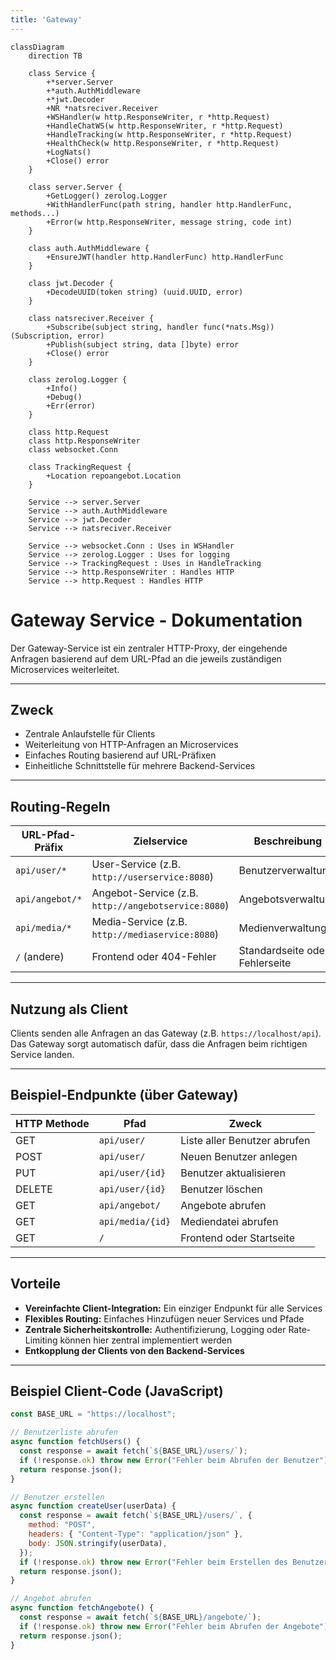 ```yaml
---
title: 'Gateway'
---
```


```mermaid
classDiagram
    direction TB

    class Service {
        +*server.Server
        +*auth.AuthMiddleware
        +*jwt.Decoder
        +NR *natsreciver.Receiver
        +WSHandler(w http.ResponseWriter, r *http.Request)
        +HandleChatWS(w http.ResponseWriter, r *http.Request)
        +HandleTracking(w http.ResponseWriter, r *http.Request)
        +HealthCheck(w http.ResponseWriter, r *http.Request)
        +LogNats()
        +Close() error
    }

    class server.Server {
        +GetLogger() zerolog.Logger
        +WithHandlerFunc(path string, handler http.HandlerFunc, methods...)
        +Error(w http.ResponseWriter, message string, code int)
    }

    class auth.AuthMiddleware {
        +EnsureJWT(handler http.HandlerFunc) http.HandlerFunc
    }

    class jwt.Decoder {
        +DecodeUUID(token string) (uuid.UUID, error)
    }

    class natsreciver.Receiver {
        +Subscribe(subject string, handler func(*nats.Msg)) (Subscription, error)
        +Publish(subject string, data []byte) error
        +Close() error
    }

    class zerolog.Logger {
        +Info()
        +Debug()
        +Err(error)
    }

    class http.Request
    class http.ResponseWriter
    class websocket.Conn

    class TrackingRequest {
        +Location repoangebot.Location
    }

    Service --> server.Server
    Service --> auth.AuthMiddleware
    Service --> jwt.Decoder
    Service --> natsreciver.Receiver

    Service --> websocket.Conn : Uses in WSHandler
    Service --> zerolog.Logger : Uses for logging
    Service --> TrackingRequest : Uses in HandleTracking
    Service --> http.ResponseWriter : Handles HTTP
    Service --> http.Request : Handles HTTP

```

# Gateway Service - Dokumentation

Der Gateway-Service ist ein zentraler HTTP-Proxy, der eingehende Anfragen basierend auf dem URL-Pfad an die jeweils zuständigen Microservices weiterleitet.

---

## Zweck

* Zentrale Anlaufstelle für Clients
* Weiterleitung von HTTP-Anfragen an Microservices
* Einfaches Routing basierend auf URL-Präfixen
* Einheitliche Schnittstelle für mehrere Backend-Services

---

## Routing-Regeln

| URL-Pfad-Präfix | Zielservice                                         | Beschreibung                   |
|-----------------|-----------------------------------------------------| ------------------------------ |
| `api/user/*`    | User-Service (z.B. `http://userservice:8080`)       | Benutzerverwaltung             |
| `api/angebot/*` | Angebot-Service (z.B. `http://angebotservice:8080`) | Angebotsverwaltung             |
| `api/media/*`   | Media-Service (z.B. `http://mediaservice:8080`)     | Medienverwaltung               |
| `/` (andere)    | Frontend oder 404-Fehler                            | Standardseite oder Fehlerseite |

---

## Nutzung als Client

Clients senden alle Anfragen an das Gateway (z.B. `https://localhost/api`). Das Gateway sorgt automatisch dafür, dass die Anfragen beim richtigen Service landen.

---

## Beispiel-Endpunkte (über Gateway)

| HTTP Methode | Pfad             | Zweck                        |
| ------------ |------------------| ---------------------------- |
| GET          | `api/user/`      | Liste aller Benutzer abrufen |
| POST         | `api/user/`      | Neuen Benutzer anlegen       |
| PUT          | `api/user/{id}`  | Benutzer aktualisieren       |
| DELETE       | `api/user/{id}`  | Benutzer löschen             |
| GET          | `api/angebot/`   | Angebote abrufen             |
| GET          | `api/media/{id}` | Mediendatei abrufen          |
| GET          | `/`              | Frontend oder Startseite     |

---

## Vorteile

* **Vereinfachte Client-Integration:** Ein einziger Endpunkt für alle Services
* **Flexibles Routing:** Einfaches Hinzufügen neuer Services und Pfade
* **Zentrale Sicherheitskontrolle:** Authentifizierung, Logging oder Rate-Limiting können hier zentral implementiert werden
* **Entkopplung der Clients von den Backend-Services**

---

## Beispiel Client-Code (JavaScript)

```js
const BASE_URL = "https://localhost";

// Benutzerliste abrufen
async function fetchUsers() {
  const response = await fetch(`${BASE_URL}/users/`);
  if (!response.ok) throw new Error("Fehler beim Abrufen der Benutzer");
  return response.json();
}

// Benutzer erstellen
async function createUser(userData) {
  const response = await fetch(`${BASE_URL}/users/`, {
    method: "POST",
    headers: { "Content-Type": "application/json" },
    body: JSON.stringify(userData),
  });
  if (!response.ok) throw new Error("Fehler beim Erstellen des Benutzers");
  return response.json();
}

// Angebot abrufen
async function fetchAngebote() {
  const response = await fetch(`${BASE_URL}/angebote/`);
  if (!response.ok) throw new Error("Fehler beim Abrufen der Angebote");
  return response.json();
}
```
